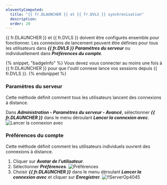 ```yaml
---
eleventyComputed:
  title: "{{ fr.DLAUNCHER }} et {{ fr.DVLS }} synchronisation"
  description: 
  order: 20
---
```

{{ fr.DLAUNCHER }} et {{ fr.DVLS }} doivent être configurés ensemble pour fonctionner. Les connexions de lancement peuvent être définies pour tous les utilisateurs dans ***{{ fr.DVLS }} Paramètres du serveur*** ou individuellement dans ***Préférences du compte***.

{% snippet, "badgeInfo" %}
Vous devez vous connecter au moins une fois à {{ fr.DLAUNCHER }} pour que l'outil connexe lance vos sessions depuis {{ fr.DVLS }}.
{% endsnippet %}

### Paramètres du serveur

Cette méthode définit comment tous les utilisateurs lancent des connexions à distance.

Dans ***Administration - Paramètres du serveur - Avancé***, sélectionner ***{{ fr.DLAUNCHER }}*** dans le menu déroulant ***Lancer la connexion avec***.
![Lancer la connexion avec](https://cdnweb.devolutions.net/docs/docs_en_server_ServerOp4043.png)

### Préférences du compte

Cette méthode définit comment les utilisateurs individuels ouvrent des connexions à distance.

1. Cliquer sur ***Avatar de l'utilisateur***.
1. Sélectionner ***Préférences***.
![Préférences](https://cdnweb.devolutions.net/docs/DVLS6004_2023_3.png)
1. Choisir ***{{ fr.DLAUNCHER }}*** dans le menu déroulant ***Lancer la connexion avec*** et cliquer sur ***Enregistrer***.
![!!ServerOp4045](https://cdnweb.devolutions.net/docs/DVLS6005_2023_3.png)
